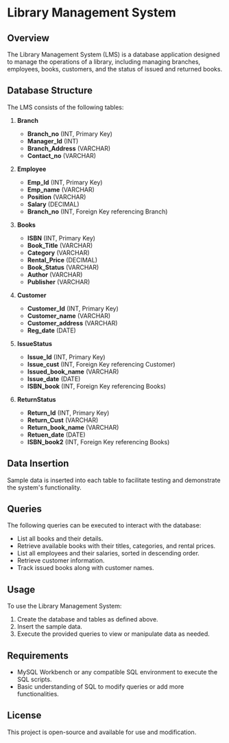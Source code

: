 # Library Management System

## Overview
The Library Management System (LMS) is a database application designed to manage the operations of a library, including managing branches, employees, books, customers, and the status of issued and returned books.

## Database Structure
The LMS consists of the following tables:

1. **Branch**
   - **Branch_no** (INT, Primary Key)
   - **Manager_Id** (INT)
   - **Branch_Address** (VARCHAR)
   - **Contact_no** (VARCHAR)

2. **Employee**
   - **Emp_Id** (INT, Primary Key)
   - **Emp_name** (VARCHAR)
   - **Position** (VARCHAR)
   - **Salary** (DECIMAL)
   - **Branch_no** (INT, Foreign Key referencing Branch)

3. **Books**
   - **ISBN** (INT, Primary Key)
   - **Book_Title** (VARCHAR)
   - **Category** (VARCHAR)
   - **Rental_Price** (DECIMAL)
   - **Book_Status** (VARCHAR)
   - **Author** (VARCHAR)
   - **Publisher** (VARCHAR)

4. **Customer**
   - **Customer_Id** (INT, Primary Key)
   - **Customer_name** (VARCHAR)
   - **Customer_address** (VARCHAR)
   - **Reg_date** (DATE)

5. **IssueStatus**
   - **Issue_Id** (INT, Primary Key)
   - **Issue_cust** (INT, Foreign Key referencing Customer)
   - **Issued_book_name** (VARCHAR)
   - **Issue_date** (DATE)
   - **ISBN_book** (INT, Foreign Key referencing Books)

6. **ReturnStatus**
   - **Return_Id** (INT, Primary Key)
   - **Return_Cust** (VARCHAR)
   - **Return_book_name** (VARCHAR)
   - **Retuen_date** (DATE)
   - **ISBN_book2** (INT, Foreign Key referencing Books)

## Data Insertion
Sample data is inserted into each table to facilitate testing and demonstrate the system's functionality.

## Queries
The following queries can be executed to interact with the database:
- List all books and their details.
- Retrieve available books with their titles, categories, and rental prices.
- List all employees and their salaries, sorted in descending order.
- Retrieve customer information.
- Track issued books along with customer names.

## Usage
To use the Library Management System:
1. Create the database and tables as defined above.
2. Insert the sample data.
3. Execute the provided queries to view or manipulate data as needed.

## Requirements
- MySQL Workbench or any compatible SQL environment to execute the SQL scripts.
- Basic understanding of SQL to modify queries or add more functionalities.

## License
This project is open-source and available for use and modification.
